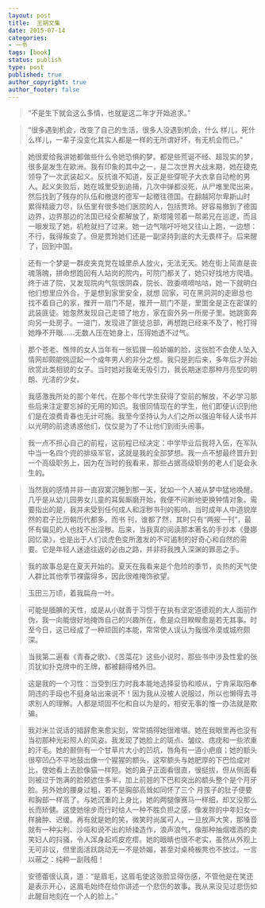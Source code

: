 ```yaml
---
layout: post
title:  王朔文集
date: 2015-07-14
categories:
- 一书
tags: [book]
status: publish
type: post
published: true
author_copyright: true
author_footer: false
---
```


>“不是生下就会这么多情，也就是这二年才开始追求。”

>“很多遇到机会，改变了自己的生活，很多人没遇到机会，什么 样儿，死什么样儿，一辈子没变化其实人都是一样的无所谓好坏，有无机会而已。”

>她很爱给我讲她都做些什么令她恐惧的梦。都是些荒诞不经、超现实的梦，很多是发生在欧洲。我有印象的其中之一，是二次世界大战末期，她在捷克领导了一次武装起义。反抗谁不知道，反正是些穿呢子大衣拿自动枪的男人。起义失败后，她在城里受到追捕，几次中弹都没死，从尸堆里爬出来，然后找到了残存的队伍和撤退的德军一起撤往德国。在翻越阿尔卑斯山时 累得精疲力尽，队伍里有很多她们医院的人，包括贾玲。好容易撤到了德国边界，边界那边的法国已经全都解放了，斯塔隆领着一帮弟兄在巡逻，而且一眼发现了她，机枪就扫了过来。她一边气喘吁吁地又往山上跑，一边想：不行，我得叛变了。但是贾玲她们还是一副坚持到底的大无畏样子。后来醒了，回到中国。

>还有一个梦是一群皮夹克党在城里杀人放火，无法无天。她在街上简直是丧魂落魄，拼命想跑回有人站岗的院内，可院门都关了，她只好找地方爬墙。终于进了院，又发现院内气氛很阴森，院长、政委嘀嘀咕咕，她一下就明白他们想里应外合。于是想到家里安全，就想 回家，可在黑洞洞的走廊总也找不着自己的家，推开一扇门不是，推开一扇门不是，里面全是正在密谋的武装匪徒。她忽然发现自己走错了地方，家在窗外另一所房子里。她跳窗奔向另一处房子。一进门，发现进了匪徒总部，再想跑已经来不及了，枪打得她睁不开眼……无数人压在她身上，压得她透不过气。

>那个苍老、憔悴的女人当年有一张狐狸一般娇媚的脸，这张脸不会使人坠入情网却颇能挑逗起一个成年男人的非分之想。我只是到后来，多年后才开始欣赏此类相貌的女子。当时她对我毫无吸引力，我长期迷恋那种月亮型的明朗、光洁的少女。

>我感激我所处的那个年代，在那个年代学生获得了空前的解放，不必学习那些后来注定要忘掉的无用的知识。我很同情现在的学生，他们即便认识到他们是在浪费青春也无计可施。我至今坚持认为人们之所以强迫年轻人读书并以光明的前途诱惑他们，仅仅是为了不让他们到街头闹事。

>我一点不担心自己的前程，这前程已经决定：中学毕业后我将入伍，在军队中当一名四个兜的排级军官，这就是我的全部梦想。我一点不想最终晋升到一个高级职务上，因为在当时的我看来，那些占据高级职务的老人们是会永生的。

>当然我的感情并非一直寂寞沉睡到那一天，犹如一个人被从梦中猛地唤醒。几乎是从幼儿园男女儿童的耳鬓厮磨开始，我便不间断地更换钟情对象。需要指出的是，我并未受到任何成人和淫秽书刊的影响，当时成年人中道貌岸然的君子比历朝历代都多，而书 刊，谁都了然，其时只有“两报一刊”，最怀有偏见的人也找不出淫秽。后来，当我真的阅读那本著名的手抄本《曼娜回忆录》，也是出于人们谈虎色变所激发的不可遏制的好奇心和自然的需要。它是年轻人迷途往返的必由之路，并非将我拽入深渊的罪恶之手。

>我的故事总是在夏天开始的。夏天在我看来是个危险的季节，炎热的天气使人群比其他季节裸露得多，因此很难掩饰欲望。

>玉田三万顷，着我扁舟一叶。

>可能是腼腆的天性，或是从小就善于习惯于在执有坚定道德观的大人面前作伪，我一向能很好地掩饰自己的兴趣所在，愈是众目睽睽愈是若无其事。时至今日，这已经成了一种顽固的本能，常常使人误认为我很冷漠或城府颇深。

>当我第二遍看《青春之歌》、《苦菜花》这些小说时，那些书中涉及性爱的张页犹如扑克牌中的王牌，都被翻得格外旧。

>这是我的一个习性：当受到压力时我本能地选择妥协和顺从，宁肯采取阳奉阴违的手段也不挺身站出来说不！因为我从没被人说服过，所以也懒得去寻求别人的理解。人都是顽固不化和自以为是的，相安无事的惟一办法就是欺骗。

>我对米兰说话的措辞愈来愈尖刻，常常搞得她很难堪。她在我眼里再也没有当初那种光彩照人的风姿。我发现了她脸上的斑点、皱纹、痣疣和一些浓重的汗毛。她的颞侧有一个甘草片大小的凹坑，唇角有一道小疤痕；她的额头很窄凹凸不平地鼓出像一个猩猩的额头，这窄额头与她肥厚的下巴恰成对比，使她看上去脸像猫一样短。她的鼻子正面看很直，很挺拔，但从侧面看则被过于饱满的脸颊遮住多半，加上前翘的下巴和突出的额头整个是个月牙脸。另外她的腰身过粗，若不是胸部高耸如同怀了三个 月孩子的肚子便要和胸部一样高了。与她沉重的上身比，她的两腿像赛马一样细，却又没那么长而矫健。这使她徐步而行时给人一种不胜负担之感，像发胖的中年妇女一样臃肿、迟缓。再有就是她的笑，微笑时尚属可人，一旦放声大笑，那嗓音就有一种尖利、沙哑和说不出的矫揉造作，浪声浪气，像那种抽烟嗜酒的卖笑妇人的抖骚，令人浑身起鸡皮疙瘩。她的眼睛也很不老实，虽然从外观上无可非议，但里面活跃跳动无一不是娇媚，甚至对桌椅板凳也不放过。一言以蔽之：纯粹一副贱相！

>安德蕾很认真，道：“是眉毛，这眉毛使这张脸显得伤感，不管他是在笑还是表示开心，这眉毛始终在给你讲述一个悲伤的故事。我从来没见过悲伤如此醒目地刻在一个人的脸上。”








